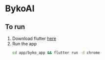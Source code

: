 # BykoAI

## To run
1. Download flutter [here](https://docs.flutter.dev/get-started/install)
2. Run the app
   ```bash
   cd app/byko_app && flutter run -d chrome
   ```

